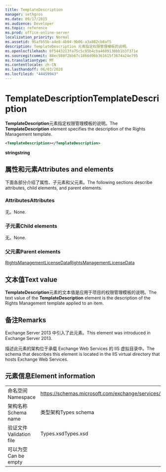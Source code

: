 ```yaml
---
title: TemplateDescription
manager: sethgros
ms.date: 09/17/2015
ms.audience: Developer
ms.topic: reference
ms.prod: office-online-server
localization_priority: Normal
ms.assetid: 95afb55b-a4e8-4b04-9b06-a3a882cb8af5
description: TemplateDescription 元素指定权限管理模板的说明。
ms.openlocfilehash: 0f5443213fa75c5c05b4cba4609130bb1b3f371e
ms.sourcegitcommit: 88ec988f2bb67c1866d06b361615f3674a24e795
ms.translationtype: MT
ms.contentlocale: zh-CN
ms.lasthandoff: 06/03/2020
ms.locfileid: "44459943"
---
```

# <a name="templatedescription"></a><span data-ttu-id="fe4fc-103">TemplateDescription</span><span class="sxs-lookup"><span data-stu-id="fe4fc-103">TemplateDescription</span></span>

<span data-ttu-id="fe4fc-104">**TemplateDescription**元素指定权限管理模板的说明。</span><span class="sxs-lookup"><span data-stu-id="fe4fc-104">The **TemplateDescription** element specifies the description of the Rights Management template.</span></span> 
  
```XML
<TemplateDescription></TemplateDescription>
```

 <span data-ttu-id="fe4fc-105">**string**</span><span class="sxs-lookup"><span data-stu-id="fe4fc-105">**string**</span></span>
## <a name="attributes-and-elements"></a><span data-ttu-id="fe4fc-106">属性和元素</span><span class="sxs-lookup"><span data-stu-id="fe4fc-106">Attributes and elements</span></span>

<span data-ttu-id="fe4fc-107">下面各部分介绍了属性、子元素和父元素。</span><span class="sxs-lookup"><span data-stu-id="fe4fc-107">The following sections describe attributes, child elements, and parent elements.</span></span>
  
### <a name="attributes"></a><span data-ttu-id="fe4fc-108">Attributes</span><span class="sxs-lookup"><span data-stu-id="fe4fc-108">Attributes</span></span>

<span data-ttu-id="fe4fc-109">无。</span><span class="sxs-lookup"><span data-stu-id="fe4fc-109">None.</span></span>
  
### <a name="child-elements"></a><span data-ttu-id="fe4fc-110">子元素</span><span class="sxs-lookup"><span data-stu-id="fe4fc-110">Child elements</span></span>

<span data-ttu-id="fe4fc-111">无。</span><span class="sxs-lookup"><span data-stu-id="fe4fc-111">None.</span></span>
  
### <a name="parent-elements"></a><span data-ttu-id="fe4fc-112">父元素</span><span class="sxs-lookup"><span data-stu-id="fe4fc-112">Parent elements</span></span>

[<span data-ttu-id="fe4fc-113">RightsManagementLicenseData</span><span class="sxs-lookup"><span data-stu-id="fe4fc-113">RightsManagementLicenseData</span></span>](rightsmanagementlicensedata.md)
  
## <a name="text-value"></a><span data-ttu-id="fe4fc-114">文本值</span><span class="sxs-lookup"><span data-stu-id="fe4fc-114">Text value</span></span>

<span data-ttu-id="fe4fc-115">**TemplateDescription**元素的文本值是应用于项目的权限管理模板的说明。</span><span class="sxs-lookup"><span data-stu-id="fe4fc-115">The text value of the **TemplateDescription** element is the description of the Rights Management template applied to an item.</span></span> 
  
## <a name="remarks"></a><span data-ttu-id="fe4fc-116">备注</span><span class="sxs-lookup"><span data-stu-id="fe4fc-116">Remarks</span></span>

<span data-ttu-id="fe4fc-117">Exchange Server 2013 中引入了此元素。</span><span class="sxs-lookup"><span data-stu-id="fe4fc-117">This element was introduced in Exchange Server 2013.</span></span>
  
<span data-ttu-id="fe4fc-118">描述此元素的架构位于承载 Exchange Web Services 的 IIS 虚拟目录中。</span><span class="sxs-lookup"><span data-stu-id="fe4fc-118">The schema that describes this element is located in the IIS virtual directory that hosts Exchange Web Services.</span></span>
  
## <a name="element-information"></a><span data-ttu-id="fe4fc-119">元素信息</span><span class="sxs-lookup"><span data-stu-id="fe4fc-119">Element information</span></span>

|||
|:-----|:-----|
|<span data-ttu-id="fe4fc-120">命名空间</span><span class="sxs-lookup"><span data-stu-id="fe4fc-120">Namespace</span></span>  <br/> |https://schemas.microsoft.com/exchange/services/2006/types  <br/> |
|<span data-ttu-id="fe4fc-121">架构名称</span><span class="sxs-lookup"><span data-stu-id="fe4fc-121">Schema name</span></span>  <br/> |<span data-ttu-id="fe4fc-122">类型架构</span><span class="sxs-lookup"><span data-stu-id="fe4fc-122">Types schema</span></span>  <br/> |
|<span data-ttu-id="fe4fc-123">验证文件</span><span class="sxs-lookup"><span data-stu-id="fe4fc-123">Validation file</span></span>  <br/> |<span data-ttu-id="fe4fc-124">Types.xsd</span><span class="sxs-lookup"><span data-stu-id="fe4fc-124">Types.xsd</span></span>  <br/> |
|<span data-ttu-id="fe4fc-125">可以为空</span><span class="sxs-lookup"><span data-stu-id="fe4fc-125">Can be empty</span></span>  <br/> ||
   

